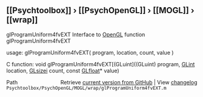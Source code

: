 ## [[Psychtoolbox]] &#8250; [[PsychOpenGL]] &#8250; [[MOGL]] &#8250; [[wrap]]

glProgramUniform4fvEXT  Interface to [OpenGL](OpenGL) function glProgramUniform4fvEXT  
  
usage:  glProgramUniform4fvEXT( program, location, count, value )  
  
C function:  void glProgramUniform4fvEXT[(GLuint]((GLuint) program, [GLint](GLint) location, [GLsizei](GLsizei) count, const [GLfloat](GLfloat)\* value)  




<div class="code_header" style="text-align:right;">
  <span style="float:left;">Path&nbsp;&nbsp;</span> <span class="counter">Retrieve <a href=
  "https://raw.github.com/Psychtoolbox-3/Psychtoolbox-3/beta/Psychtoolbox/PsychOpenGL/MOGL/wrap/glProgramUniform4fvEXT.m">current version from GitHub</a> | View <a href=
  "https://github.com/Psychtoolbox-3/Psychtoolbox-3/commits/beta/Psychtoolbox/PsychOpenGL/MOGL/wrap/glProgramUniform4fvEXT.m">changelog</a></span>
</div>
<div class="code">
  <code>Psychtoolbox/PsychOpenGL/MOGL/wrap/glProgramUniform4fvEXT.m</code>
</div>

